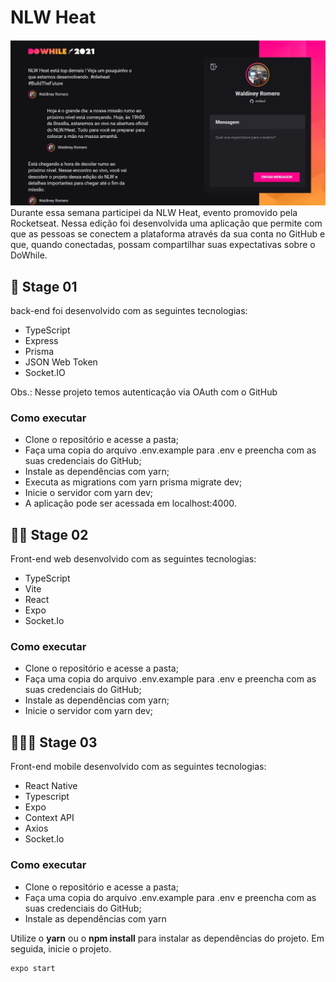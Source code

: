 # NLW Heat 
![nlw-web](assets/Capturar-web.JPG)
Durante essa semana participei da NLW Heat, evento promovido pela Rocketseat. Nessa edição foi desenvolvida uma aplicação que permite com que as pessoas se conectem a plataforma através da sua conta no GitHub e que, quando conectadas, possam compartilhar suas expectativas sobre o DoWhile.

## 🚀 Stage 01
back-end foi desenvolvido com as seguintes tecnologias:
- TypeScript
- Express
- Prisma
- JSON Web Token
- Socket.IO

Obs.: Nesse projeto temos autenticação via OAuth com o GitHub

### Como executar
- Clone o repositório e acesse a pasta;
- Faça uma copia do arquivo .env.example para .env e preencha com as suas credenciais do GitHub;
- Instale as dependências com yarn;
- Executa as migrations com yarn prisma migrate dev;
- Inicie o servidor com yarn dev;
- A aplicação pode ser acessada em localhost:4000.

## 🚀🚀 Stage 02
Front-end web desenvolvido com as seguintes tecnologias:
- TypeScript
- Vite 
- React
- Expo
- Socket.Io 

### Como executar
- Clone o repositório e acesse a pasta;
- Faça uma copia do arquivo .env.example para .env e preencha com as suas credenciais do GitHub;
- Instale as dependências com yarn;
- Inicie o servidor com yarn dev;

## 🚀🚀🚀 Stage 03
Front-end mobile desenvolvido com as seguintes tecnologias:
-  React Native
- Typescript
- Expo
- Context API
-  Axios
- Socket.Io 

### Como executar
- Clone o repositório e acesse a pasta;
- Faça uma copia do arquivo .env.example para .env e preencha com as suas credenciais do GitHub;
- Instale as dependências com yarn

Utilize o **yarn** ou o **npm install** para instalar as dependências do projeto.
Em seguida, inicie o projeto.

```cl
expo start
```



